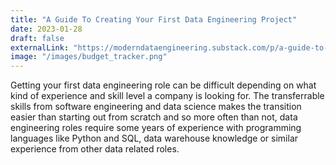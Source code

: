 ```yaml
---
title: "A Guide To Creating Your First Data Engineering Project"
date: 2023-01-28
draft: false
externalLink: "https://moderndataengineering.substack.com/p/a-guide-to-creating-your-first-data"
image: "/images/budget_tracker.png"
---
```


Getting your first data engineering role can be difficult depending on what kind of experience and skill level a company is looking for. The transferrable skills from software engineering and data science makes the transition easier than starting out from scratch and so more often than not, data engineering roles require some years of experience with programming languages like Python and SQL, data warehouse knowledge or similar experience from other data related roles.